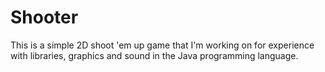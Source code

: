 Shooter
=======
This is a simple 2D shoot 'em up game that I'm working on for experience with libraries, graphics and sound in the Java programming language.
